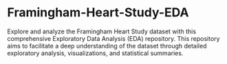 # Framingham-Heart-Study-EDA
Explore and analyze the Framingham Heart Study dataset with this comprehensive Exploratory Data Analysis (EDA) repository. This repository aims to facilitate a deep understanding of the dataset through detailed exploratory analysis, visualizations, and statistical summaries.
